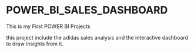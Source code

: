# POWER_BI_SALES_DASHBOARD
This is my First POWER BI Projects

this project include the adidas sales analysis and the interactive dashboard to draw insights from it.
